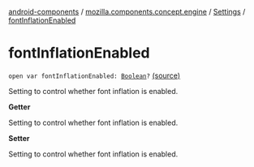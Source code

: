 [android-components](../../index.md) / [mozilla.components.concept.engine](../index.md) / [Settings](index.md) / [fontInflationEnabled](./font-inflation-enabled.md)

# fontInflationEnabled

`open var fontInflationEnabled: `[`Boolean`](https://kotlinlang.org/api/latest/jvm/stdlib/kotlin/-boolean/index.html)`?` [(source)](https://github.com/mozilla-mobile/android-components/blob/master/components/concept/engine/src/main/java/mozilla/components/concept/engine/Settings.kt#L153)

Setting to control whether font inflation is enabled.

**Getter**

Setting to control whether font inflation is enabled.

**Setter**

Setting to control whether font inflation is enabled.


